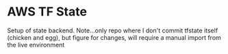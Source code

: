 # AWS TF State

Setup of state backend.  Note...only repo where I don't commit tfstate itself (chicken and egg), but figure for changes, will require a manual import from the live environment
